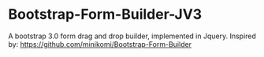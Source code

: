 Bootstrap-Form-Builder-JV3
==========================

A bootstrap 3.0 form drag and drop builder, implemented in Jquery.  Inspired by:  https://github.com/minikomi/Bootstrap-Form-Builder

